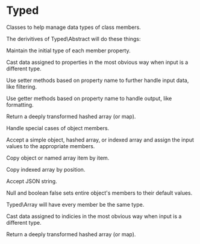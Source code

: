 # Typed
Classes to help manage data types of class members.
<p>The derivitives of Typed\Abstract will do these things:
<p>
<p>Maintain the initial type of each member property.
<p>Cast data assigned to properties in the most obvious way when input is a different type.
<p>Use setter methods based on property name to further handle input data, like filtering.
<p>Use getter methods based on property name to handle output, like formatting.
<p>Return a deeply transformed hashed array (or map).
<p>Handle special cases of object members.
<p>Accept a simple object, hashed array, or indexed array and assign the input values to the appropriate members.
<p>	Copy object or named array item by item.
<p>	Copy indexed array by position.
<p>	Accept JSON string.
<p>	Null and boolean false sets entire object's members to their default values.
<p>
<p>Typed\Array will have every member be the same type.
<p>Cast data assigned to indicies in the most obvious way when input is a different type.
<p>Return a deeply transformed hashed array (or map).
